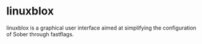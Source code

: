 # linuxblox
linuxblox is a graphical user interface aimed at simplifying the configuration of Sober through fastflags.
